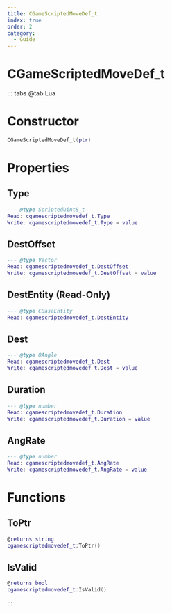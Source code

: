 ```yaml
---
title: CGameScriptedMoveDef_t
index: true
order: 2
category:
  - Guide
---
```


# CGameScriptedMoveDef_t

::: tabs
@tab Lua
# Constructor
```lua
CGameScriptedMoveDef_t(ptr)
```
# Properties
## Type 
```lua
--- @type Scripteduint8_t
Read: cgamescriptedmovedef_t.Type
Write: cgamescriptedmovedef_t.Type = value
```
## DestOffset 
```lua
--- @type Vector
Read: cgamescriptedmovedef_t.DestOffset
Write: cgamescriptedmovedef_t.DestOffset = value
```
## DestEntity (Read-Only)
```lua
--- @type CBaseEntity
Read: cgamescriptedmovedef_t.DestEntity
```
## Dest 
```lua
--- @type QAngle
Read: cgamescriptedmovedef_t.Dest
Write: cgamescriptedmovedef_t.Dest = value
```
## Duration 
```lua
--- @type number
Read: cgamescriptedmovedef_t.Duration
Write: cgamescriptedmovedef_t.Duration = value
```
## AngRate 
```lua
--- @type number
Read: cgamescriptedmovedef_t.AngRate
Write: cgamescriptedmovedef_t.AngRate = value
```
# Functions
## ToPtr
```lua
@returns string
cgamescriptedmovedef_t:ToPtr()
```
## IsValid
```lua
@returns bool
cgamescriptedmovedef_t:IsValid()
```

:::